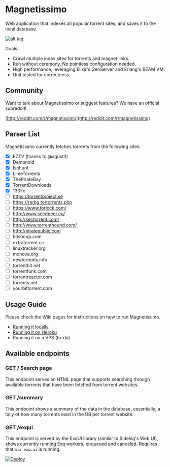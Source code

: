 # Magnetissimo

Web application that indexes all popular torrent sites, and saves it to the local database.

![alt tag](http://i.imgur.com/meqeZrc.png)

Goals:

* Crawl multiple index sites for torrents and magnet links.
* Run without ceremony. No pointless configuration needed.
* High performance, leveraging Elixir's GenServer and Erlang's BEAM VM.
* Unit tested for correctness.

## Community

Want to talk about Magnetissimo or suggest features? We have an official subreddit!

[http://reddit.com/r/magnetissimo](http://reddit.com/r/magnetissimo)

## Parser List

Magnetissimo currently fetches torrents from the following sites:

- [x] EZTV (thanks to @agustif)
- [x] Demonoid
- [x] Isohunt
- [x] LimeTorrents
- [x] ThePirateBay
- [x] TorrentDownloads
- [x] 1337x
- [ ] https://torrentproject.se
- [ ] https://rarbg.to/torrents.php
- [ ] https://www.torlock.com/
- [ ] http://www.seedpeer.eu/
- [ ] http://sectorrent.com/
- [ ] http://www.torrenthound.com/
- [ ] http://piratepublic.com
- [ ] bitsnoop.com
- [ ] extratorrent.cc
- [ ] linuxtracker.org
- [ ] monova.org
- [ ] newtorrents.info
- [ ] torrentbit.net
- [ ] torrentfunk.com
- [ ] torrentreactor.com
- [ ] torrents.net
- [ ] yourbittorrent.com

## Usage Guide

Please check the Wiki pages for instructions on how to run Magnetissimo.

* [Running it locally](https://github.com/sergiotapia/magnetissimo/wiki/Usage:-Local)
* [Running it on Heroku](https://github.com/sergiotapia/magnetissimo/wiki/Usage:-Heroku)
* Running it on a VPS (to-do)

## Available endpoints

### GET / Search page

This endpoint serves an HTML page that supports searching through available torrents that have been fetched from torrent websites.

### GET /summary

This endpoint shows a summary of the data in the database, essentially, a tally of how many torrents exist in the DB per torrent website.

### GET /exqui

This endpoint is served by the ExqUI library (similar to Sidekiq's Web UI), shows currently running Exq workers, enqueued and canceled.
Requires that ```mix exq.ui``` is running.



[![Deploy](https://www.herokucdn.com/deploy/button.png)](https://heroku.com/deploy)
